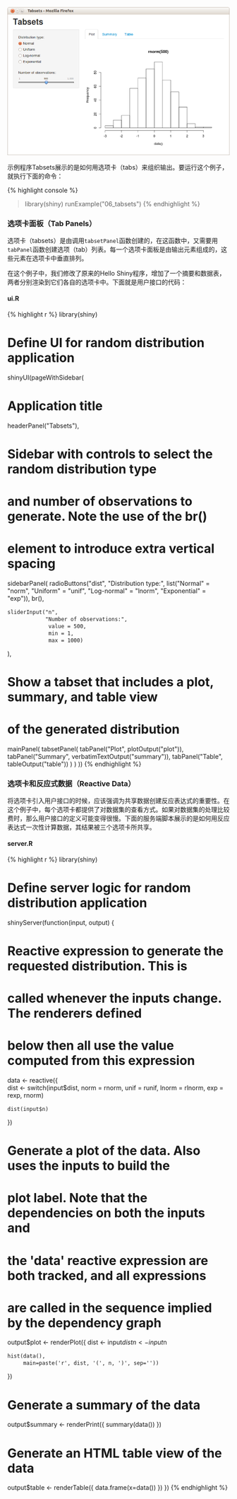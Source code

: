 

![Tabsets Screenshot](screenshots/tabsets.png)

示例程序Tabsets展示的是如何用选项卡（tabs）来组织输出。要运行这个例子，就执行下面的命令： 

{% highlight console %}
> library(shiny)
> runExample("06_tabsets")
{% endhighlight %}


### 选项卡面板（Tab Panels）

选项卡（tabsets）是由调用`tabsetPanel`函数创建的，在这函数中，又需要用`tabPanel`函数创建选项（tab）列表。每一个选项卡面板是由输出元素组成的，这些元素在选项卡中垂直排列。

在这个例子中，我们修改了原来的Hello Shiny程序，增加了一个摘要和数据表，两者分别渲染到它们各自的选项卡中。下面就是用户接口的代码：

#### ui.R

{% highlight r %}
library(shiny)

# Define UI for random distribution application 
shinyUI(pageWithSidebar(

  # Application title
  headerPanel("Tabsets"),

  # Sidebar with controls to select the random distribution type
  # and number of observations to generate. Note the use of the br()
  # element to introduce extra vertical spacing
  sidebarPanel(
    radioButtons("dist", "Distribution type:",
                 list("Normal" = "norm",
                      "Uniform" = "unif",
                      "Log-normal" = "lnorm",
                      "Exponential" = "exp")),
    br(),

    sliderInput("n", 
                "Number of observations:", 
                 value = 500,
                 min = 1, 
                 max = 1000)
  ),

  # Show a tabset that includes a plot, summary, and table view
  # of the generated distribution
  mainPanel(
    tabsetPanel(
      tabPanel("Plot", plotOutput("plot")), 
      tabPanel("Summary", verbatimTextOutput("summary")), 
      tabPanel("Table", tableOutput("table"))
    )
  )
))
{% endhighlight %}


### 选项卡和反应式数据（Reactive Data）

将选项卡引入用户接口的时候，应该强调为共享数据创建反应表达式的重要性。在这个例子中，每个选项卡都提供了对数据集的查看方式。如果对数据集的处理比较费时，那么用户接口的定义可能变得很慢。下面的服务端脚本展示的是如何用反应表达式一次性计算数据，其结果被三个选项卡所共享。

#### server.R

{% highlight r %}
library(shiny)

# Define server logic for random distribution application
shinyServer(function(input, output) {

  # Reactive expression to generate the requested distribution. This is 
  # called whenever the inputs change. The renderers defined 
  # below then all use the value computed from this expression
  data <- reactive({  
    dist <- switch(input$dist,
                   norm = rnorm,
                   unif = runif,
                   lnorm = rlnorm,
                   exp = rexp,
                   rnorm)

    dist(input$n)
  })

  # Generate a plot of the data. Also uses the inputs to build the 
  # plot label. Note that the dependencies on both the inputs and
  # the 'data' reactive expression are both tracked, and all expressions 
  # are called in the sequence implied by the dependency graph
  output$plot <- renderPlot({
    dist <- input$dist
    n <- input$n

    hist(data(), 
         main=paste('r', dist, '(', n, ')', sep=''))
  })

  # Generate a summary of the data
  output$summary <- renderPrint({
    summary(data())
  })

  # Generate an HTML table view of the data
  output$table <- renderTable({
    data.frame(x=data())
  })
})
{% endhighlight %}
